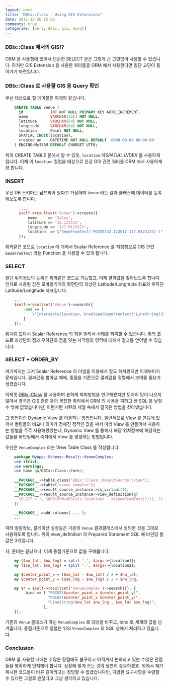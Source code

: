 ```yaml
---
layout: post
title: "DBIx::Class - Using GIS Extensions"
date: 2011-12-26 15:56
comments: true
categories: [perl, dbic, gis, mysql] 
---
```


### DBIx::Class 에서의 GIS!?

  ORM 을 사용함에 있어서 단순한 SELECT 문은 그렇게 큰 고민없이 사용할 수 있습니다. 하지만 GIS Extension 을 사용한 쿼리들을 ORM 에서 사용한다면 일단 고민이 들어가기 마련입니다.
  
### DBIx::Class 로 사용할 GIS 용 Query 확인

  우선 대상으로 할 테이블은 아래와 같습니다.
  
``` sql  
    CREATE TABLE venue (
      id            INT NOT NULL PRIMARY KEY AUTO_INCREMENT,
      name          VARCHAR(255) NOT NULL,
      latitude      VARCHAR(64) NOT NULL,
      longitude     VARCHAR(64) NOT NULL,
      location      Point NOT NULL,
      SPATIAL INDEX(location),
      created_on    DATETIME NOT NULL DEFAULT '0000-00-00 00:00:00'
    ) ENGINE=MyISAM DEFAULT CHARSET UTF8;
```

  위의 CREATE TABLE 문에서 알 수 있듯, `location` 이*SPATIAL INDEX* 를 사용하게 됩니다. 이제 이 `location` 컬럼을 대상으로 온갖 GIS 관련 쿼리를 ORM 에서 사용하게끔 합니다.

### INSERT

  우선 DB 스키마는 덤프되어 있다고 가정하며 `Venue` 라는 결과 클래스에 데이터를 등록해보도록 합니다.

``` perl    
      ....
      $self->resultset('Venue')->create({
          name     => 'Silex',
          latitude => '32.123512',
          longitude => '127.0123123',
          location  => \"GeomFromText('POINT(32.123512 127.0123123)')",
      });
```
  
  위와같은 코드로 `location` 에 대해서 Scalar Reference 를 지정함으로 GIS 관련 `GeomFromText` 라는 Function 을 사용할 수 있게 됩니다.

### SELECT

  일단 위치정보의 등록은 위와같은 코드로 가능했고, 이제 결과값을 찾아보도록 합니다.
   인자로 사용될 값은 모바일기기의 화면단의 좌상단 Latitude/Longitude 좌표와 우하단 Latitude/Longitude 좌표입니다. 

``` perl    
    ...
    $self->resultset('Venue')->search({
        -and => [
            \"Intersects(location, Envelope(GeomFromText('LineString(32.0 127.0, 33.0 128.0)')))",
        ]
    });
```
    
  위처럼 또다시 Scalar Reference 의 힘을 빌려서 사태를 회피할 수 있습니다. 위의 코드로 좌상단의 점과 우하단의 점을 잇는 사각형의 영역에 대해서 결과를 얻어낼 수 있습니다.

### SELECT + ORDER_BY

  여기까지는 그저 Scalar Reference 의 마법을 이용해서 잘도 헤쳐왔지만 이제부터가 문제입니다. 결과값을 뽑아낼 때에, 중점을 기준으로 결과값을 정렬해서 보여줄 필요가 생겼습니다.

  이제껏 [DBIx::Class][cpan-dbix-class] 를 사용하며 숱하게 회피방법을 연구해봤지만 도저히 답이 나오지 않아서 결국은 GIS 관련 등의 복잡한 쿼리에서 ORM 의 사용을 피하고 쌩 SQL 을 날릴 수 밖에 없었습니다만, 이런저런 시련의 세월 속에서 결국은 방법을 찾아냈습니다.
  
  그 방법이란 Dynamic View 를 이용하는 방법입니다. 일반적으로 View 를 만듬에 있어서 컬럼들의 비교나 의미가 정해진 정적인 값을 써서 미리 View 를 만들어서 사용하는 방법을 주로 사용해왔었는데, Dynamic View 를 통해서 해당 위치정보에 해당하는 값들을 바인딩해서 즉석에서 View 를 생성하는 방법입니다.

  우선은 `VenueComplex` 라는 View Table Class 를 작성합니다.

``` perl    
    package MyApp::Schema::Result::VenueComplex;
    use strict;
    use warnings;
    use base qw/DBIx::Class::Core/;
    
    __PACKAGE__->table_class('DBIx::Class::ResultSource::View');
    __PACKAGE__->table('venue_complex');
    __PACKAGE__->result_source_instance->is_virtual(1);
    __PACKAGE__->result_source_instance->view_definition(q{
      SELECT v.*, SQRT(POW(ABS(X(v.location) - X(GeomFromText(?))), 2) + POW(ABS(Y(v.location) - Y(GeomFromText(?))), 2)) as distance FROM venue v WHERE Intersects(v.location, Envelope(GeomFromText(x))) ORDER BY distance asc
    })
    
    __PACKAGE__->add_columns( ... );
    ...
```

  여타 컬럼정보, 릴레이션 설정등은 기존의 `Venue` 결과클래스에서 정의한 것을 그대로 사용하도록 합니다. 위의 view_definition 의 Prepared Statement SQL 에 바인딩 될 값은 3개입니다. 

  자, 준비는 끝났으니, 이제 중점기준으로 값을 구해봅니다.

``` perl
    my ($nw_lat, $nw_lng) = split ',', $args->{location1};
    my ($se_lat, $se_lng) = split ',', $args->{location2};

    my $center_point_x = ($se_lat - $nw_lat) / 2 + $nw_lat;
    my $center_point_y = ($se_lng - $nw_lng) / 2 + $nw_lng;

    my $r = $self->resultset('VenueComplex')->search({}, {
         bind => [ "POINT($center_point_x $center_point_y)",
                   "POINT($center_point_x $center_point_y)",
                   "LineString($nw_lat $nw_lng , $se_lat $se_lng)",
                 ],
    });
```

  기존의 `Venue` 클래스가 아닌 `VenueComplex` 로 대상을 바꾸고, bind 로 세개의 값을 넘겨줍니다. 중점기준으로 정렬은 위의 `VenueComplex` 의 SQL 상에서 처리하고 있습니다.

### Conclusion

  ORM 을 사용할 때에는 수많은 장점에도 불구하고 아직까지 논의되고 있는 수많은 단점들을 명확하게 인지해야 합니다. 상황에 맞게 쓰는 것이 당연히 중요하겠죠.
  위에서 제가 제시한 코드들이 바른 길이라고는 장담할 수 없겠습니다만, 다양한 요구사항을 수렴할 수 있다면 그걸로 괜찮다고 그냥 생각하고 있습니다.

[cpan-dbix-class]:http://search.cpan.org/perldoc?DBIx::Class